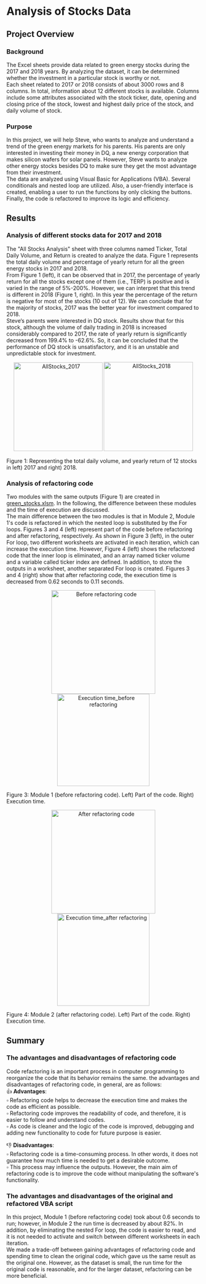 # Analysis of Stocks Data 
## Project Overview
### Background
The Excel sheets provide data related to green energy stocks during the 2017 and 2018 years. By analyzing the dataset, it can be determined whether the investment in a particular stock is worthy or not.<br>
Each sheet related to 2017 or 2018 consists of about 3000 rows and 8 columns. In total, information about 12 different stocks is available. Columns include some attributes associated with the stock ticker, date, opening and closing price of the stock, lowest and highest daily price of the stock, and daily volume of stock.
### Purpose
In this project, we will help Steve, who wants to analyze and understand a trend of the green energy markets for his parents. His parents are only interested in investing their money in DQ, a new energy corporation that makes silicon wafers for solar panels. However, Steve wants to analyze other energy stocks besides DQ to make sure they get the most advantage from their investment.<br>
The data are analyzed using Visual Basic for Applications (VBA). Several conditionals and nested loop are utilized. Also, a user-friendly interface is created, enabling a user to run the functions by only clicking the buttons. Finally, the code is refactored to improve its logic and efficiency.
## Results
### Analysis of different stocks data for 2017 and 2018
The "All Stocks Analysis" sheet with three columns named Ticker, Total Daily Volume, and Return is created to analyze the data. Figure 1 represents the total daily volume and percentage of yearly return for all the green energy stocks in 2017 and 2018.<br>
From Figure 1 (left), it can be observed that in 2017, the percentage of yearly return for all the stocks except one of them (i.e., TERP) is positive and is varied in the range of 5%-200%. However, we can interpret that this trend is different in 2018 (Figure 1, right). In this year the percentage of the return is negative for most of the stocks (10 out of 12). We can conclude that for the majority of stocks, 2017 was the better year for investment compared to 2018.<br>
Steve‘s parents were interested in DQ stock. Results show that for this stock, although the volume of daily trading in 2018 is increased considerably compared to 2017, the rate of yearly return is significantly decreased from 199.4% to -62.6%. So, it can be concluded that the performance of DQ stock is unsatisfactory, and it is an unstable and unpredictable stock for investment.<br>
<p img align="center" width="100%">
   <img width="231" alt="AllStocks_2017" src="https://user-images.githubusercontent.com/85843401/124953838-7cd77f80-dfe3-11eb-9546-b49c350fcae2.png">
   <img width="232" alt="AllStocks_2018" src="https://user-images.githubusercontent.com/85843401/124953855-81039d00-dfe3-11eb-98bf-99b57c8c0eb0.png"><figcaption>Figure 1: Representing the total daily volume, and  yearly return of 12 stocks in left) 2017 and right) 2018.</figcaption></figure/> 
<p align="center">
</p>

### Analysis of refactoring code
Two modules with the same outputs (Figure 1) are created in [green_stocks.xlsm](https://github.com/elp192/Stock-Data-Analysis/blob/50c9409feb6822236020c77917219d66479b64d7/green_stocks.xlsm). In the following, the difference between these modules and the time of execution are discussed.<br>
The main difference between the two modules is that in Module 2, Module 1's code is refactored in which the nested loop is substituted by the For loops. Figures 3 and 4 (left) represent part of the code before refactoring and after refactoring, respectively. As shown in Figure 3 (left), in the outer For loop, two different worksheets are activated in each iteration, which can increase the execution time. However, Figure 4 (left) shows the refactored code that the inner loop is eliminated, and an array named ticker volume and a variable called ticker index are defined. In addition, to store the outputs in a worksheet, another separated For loop is created. Figures 3 and 4 (right) show that after refactoring code, the execution time is decreased from 0.62 seconds to 0.11 seconds.<br>

<p img align="center" width="100%">
   <img width="270" alt="Before refactoring code" src="https://user-images.githubusercontent.com/85843401/124977658-bf5a8580-dffe-11eb-97db-ee0b541af394.png">
   <img width="240" alt="Execution time_before refactoring" src="https://user-images.githubusercontent.com/85843401/124977681-c6819380-dffe-11eb-8218-43cd8b9ab8e5.png"> <figcaption>Figure 3: Module 1 (before refactoring code). Left) Part of the code. Right) Execution time.</figcaption></figure>
</p> 

<p img align="center" width="100%">
   <img width="270" alt="After refactoring code" src="https://user-images.githubusercontent.com/85843401/124977671-c386a300-dffe-11eb-8286-b3b252c355fe.png">
   <img width="240" alt="Execution time_after refactoring" src="https://user-images.githubusercontent.com/85843401/124977697-ca151a80-dffe-11eb-9428-9b4e810d1d61.png">
  <figcaption>Figure 4: Module 2 (after refactoring code). Left) Part of the code. Right) Execution time.</figcaption></figure>
</p> 

## Summary
### The advantages and disadvantages of refactoring code
Code refactoring is an important process in computer programming to reorganize the code that its behavior remains the same. the advantages and disadvantages of refactoring code, in general, are as follows:<br>
:+1: **Advantages**:<br>
:white_small_square: Refactoring code helps to decrease the execution time and makes the code as efficient as possible.<br>
:white_small_square: Refactoring code improves the readability of code, and therefore, it is easier to follow and understand codes.<br>
:white_small_square: As code is cleaner and the logic of the code is improved, debugging and adding new functionality to code for future purpose is easier.<br>

:-1: **Disadvantages**:<br>
:white_small_square: Refactoring code is a time-consuming process. In other words, it does not guarantee how much time is needed to get a desirable outcome.<br>
:white_small_square: This process may influence the outputs. However, the main aim of refactoring code is to improve the code without manipulating the software's functionality.<br>
### The advantages and disadvantages of the original and refactored VBA script 
In this project, Module 1 (before refactoring code) took about 0.6 seconds to run; however, in Module 2 the run time is decreased by about 82%. In addition, by eliminating the nested For loop, the code is easier to read, and it is not needed to activate and switch between different worksheets in each iteration. <br>
We made a trade-off between gaining advantages of refactoring code and spending time to clean the original code, which gave us the same result as the original one. However, as the dataset is small, the run time for the original code is reasonable, and for the larger dataset, refactoring can be more beneficial.
